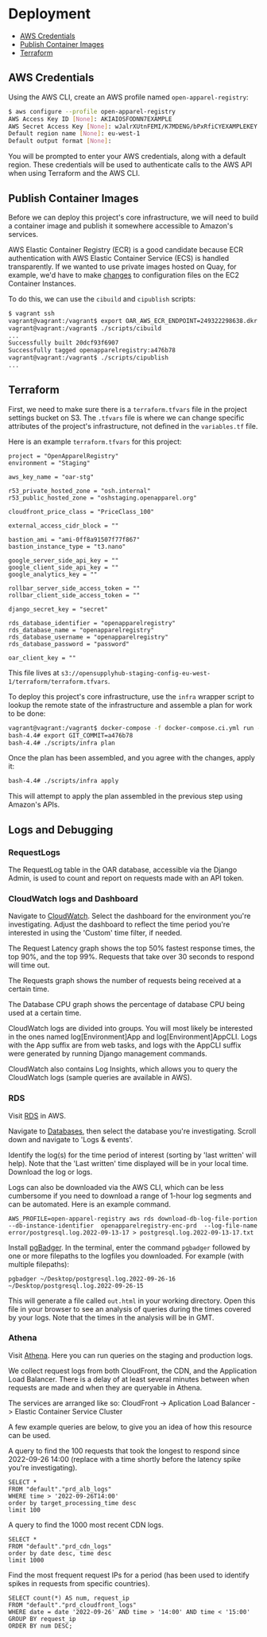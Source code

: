 # Deployment

* [AWS Credentials](#aws-credentials)
* [Publish Container Images](#publish-container-images)
* [Terraform](#terraform)

## AWS Credentials

Using the AWS CLI, create an AWS profile named `open-apparel-registry`:

```bash
$ aws configure --profile open-apparel-registry
AWS Access Key ID [None]: AKIAIOSFODNN7EXAMPLE
AWS Secret Access Key [None]: wJalrXUtnFEMI/K7MDENG/bPxRfiCYEXAMPLEKEY
Default region name [None]: eu-west-1
Default output format [None]:
```

You will be prompted to enter your AWS credentials, along with a default region. These credentials will be used to authenticate calls to the AWS API when using Terraform and the AWS CLI.


## Publish Container Images

Before we can deploy this project's core infrastructure, we will need to build a container image and publish it somewhere accessible to Amazon's services.

AWS Elastic Container Registry (ECR) is a good candidate because ECR authentication with AWS Elastic Container Service (ECS) is handled transparently. If we wanted to use private images hosted on Quay, for example, we'd have to make [changes](https://docs.quay.io/issues/ecs-auth-failure.html) to configuration files on the EC2 Container Instances.

To do this, we can use the `cibuild` and `cipublish` scripts:

```bash
$ vagrant ssh
vagrant@vagrant:/vagrant$ export OAR_AWS_ECR_ENDPOINT=249322298638.dkr.ecr.eu-west-1.amazonaws.com
vagrant@vagrant:/vagrant$ ./scripts/cibuild
...
Successfully built 20dcf93f6907
Successfully tagged openapparelregistry:a476b78
vagrant@vagrant:/vagrant$ ./scripts/cipublish
...
```

## Terraform

First, we need to make sure there is a `terraform.tfvars` file in the project settings bucket on S3. The `.tfvars` file is where we can change specific attributes of the project's infrastructure, not defined in the `variables.tf` file.

Here is an example `terraform.tfvars` for this project:

```hcl
project = "OpenApparelRegistry"
environment = "Staging"

aws_key_name = "oar-stg"

r53_private_hosted_zone = "osh.internal"
r53_public_hosted_zone = "oshstaging.openapparel.org"

cloudfront_price_class = "PriceClass_100"

external_access_cidr_block = ""

bastion_ami = "ami-0ff8a91507f77f867"
bastion_instance_type = "t3.nano"

google_server_side_api_key = ""
google_client_side_api_key = ""
google_analytics_key = ""

rollbar_server_side_access_token = ""
rollbar_client_side_access_token = ""

django_secret_key = "secret"

rds_database_identifier = "openapparelregistry"
rds_database_name = "openapparelregistry"
rds_database_username = "openapparelregistry"
rds_database_password = "password"

oar_client_key = ""
```

This file lives at `s3://opensupplyhub-staging-config-eu-west-1/terraform/terraform.tfvars`.

To deploy this project's core infrastructure, use the `infra` wrapper script to lookup the remote state of the infrastructure and assemble a plan for work to be done:

```bash
vagrant@vagrant:/vagrant$ docker-compose -f docker-compose.ci.yml run --rm terraform
bash-4.4# export GIT_COMMIT=a476b78
bash-4.4# ./scripts/infra plan
```

Once the plan has been assembled, and you agree with the changes, apply it:

```bash
bash-4.4# ./scripts/infra apply
```

This will attempt to apply the plan assembled in the previous step using Amazon's APIs.

## Logs and Debugging

### RequestLogs

The RequestLog table in the OAR database, accessible via the Django Admin, is used to count and report on requests made with an API token.

### CloudWatch logs and Dashboard

Navigate to [CloudWatch](https://eu-west-1.console.aws.amazon.com/cloudwatch/home?region=eu-west-1#dashboards:). Select the dashboard for the environment you're investigating. Adjust the dashboard to reflect the time period you're interested in using the 'Custom' time filter, if needed.

The Request Latency graph shows the top 50% fastest response times, the top 90%, and the top 99%. Requests that take over 30 seconds to respond will time out.

The Requests graph shows the number of requests being received at a certain time.

The Database CPU graph shows the percentage of database CPU being used at a certain time.

CloudWatch logs are divided into groups. You will most likely be interested in the ones named log[Environment]App and log[Environment]AppCLI. Logs with the App suffix are from web tasks, and logs with the AppCLI suffix were generated by running Django management commands.

CloudWatch also contains Log Insights, which allows you to query the CloudWatch logs (sample queries are available in AWS).

### RDS

Visit [RDS](https://eu-west-1.console.aws.amazon.com/rds/home?region=eu-west-1) in AWS.

Navigate to [Databases](https://eu-west-1.console.aws.amazon.com/rds/home?region=eu-west-1#databases), then select the database you're investigating. Scroll down and navigate to 'Logs & events'.

Identify the log(s) for the time period of interest (sorting by 'last written' will help). Note that the 'Last written' time displayed will be in your local time. Download the log or logs.

Logs can also be downloaded via the AWS CLI, which can be less cumbersome if you need to download a range of 1-hour log segments and can be automated. Here is an example command.

```
AWS_PROFILE=open-apparel-registry aws rds download-db-log-file-portion --db-instance-identifier  openapparelregistry-enc-prd  --log-file-name error/postgresql.log.2022-09-13-17 > postgresql.log.2022-09-13-17.txt
```

Install [pgBadger](https://pgbadger.darold.net/). In the terminal, enter the command `pgbadger` followed by one or more filepaths to the logfiles you downloaded. For example (with multiple filepaths):

```
pgbadger ~/Desktop/postgresql.log.2022-09-26-16 ~/Desktop/postgresql.log.2022-09-26-15
```

This will generate a file called `out.html` in your working directory. Open this file in your browser to see an analysis of queries during the times covered by your logs. Note that the times in the analysis will be in GMT.

### Athena

Visit [Athena](https://eu-west-1.console.aws.amazon.com/athena/home?region=eu-west-1#/query-editor). Here you can run queries on the staging and production logs.

We collect request logs from both CloudFront, the CDN, and the Application Load Balancer. There is a delay of at least several minutes between when requests are made and when they are queryable in Athena.

The services are arranged like so: CloudFront -> Aplication Load Balancer -> Elastic Container Service Cluster

A few example queries are below, to give you an idea of how this resource can be used.

A query to find the 100 requests that took the longest to respond since 2022-09-26 14:00 (replace with a time shortly before the latency spike you're investigating).
```
SELECT *
FROM "default"."prd_alb_logs"
WHERE time > '2022-09-26T14:00'
order by target_processing_time desc
limit 100
```

A query to find the 1000 most recent CDN logs.
```
SELECT *
FROM "default"."prd_cdn_logs"
order by date desc, time desc
limit 1000
```

Find the most frequent request IPs for a period (has been used to identify spikes in requests from specific countries).
```
SELECT count(*) AS num, request_ip
FROM "default"."prd_cloudfront_logs"
WHERE date = date '2022-09-26' AND time > '14:00' AND time < '15:00'
GROUP BY request_ip
ORDER BY num DESC;
```
